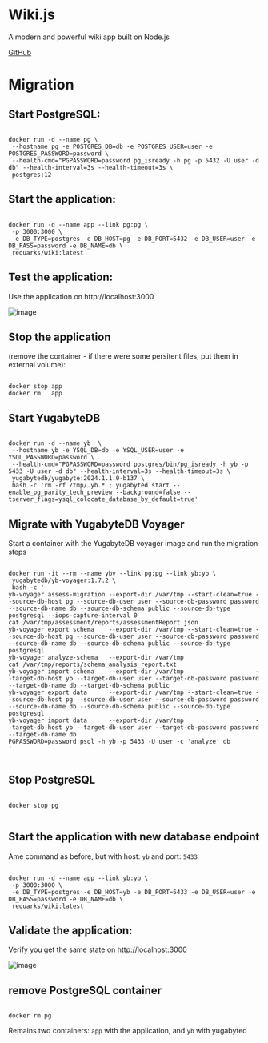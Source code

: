 # Wiki.js

A modern and powerful wiki app built on Node.js

[GitHub](https://github.com/requarks/wiki)

# Migration

## Start PostgreSQL:
```

docker run -d --name pg \
 --hostname pg -e POSTGRES_DB=db -e POSTGRES_USER=user -e POSTGRES_PASSWORD=password \
 --health-cmd="PGPASSWORD=password pg_isready -h pg -p 5432 -U user -d db" --health-interval=3s --health-timeout=3s \
 postgres:12

```

## Start the application:
```

docker run -d --name app --link pg:pg \
 -p 3000:3000 \
 -e DB_TYPE=postgres -e DB_HOST=pg -e DB_PORT=5432 -e DB_USER=user -e DB_PASS=password -e DB_NAME=db \
 requarks/wiki:latest

```

## Test the application:
Use the application on http://localhost:3000

![image](https://github.com/user-attachments/assets/a231ca40-cffb-42c6-a53f-2d0adb598bb5)

## Stop the application
(remove the container - if there were some persitent files, put them in external volume):
```

docker stop app
docker rm   app

```

## Start YugabyteDB

```

docker run -d --name yb  \
 --hostname yb -e YSQL_DB=db -e YSQL_USER=user -e YSQL_PASSWORD=password \
 --health-cmd="PGPASSWORD=password postgres/bin/pg_isready -h yb -p 5433 -U user -d db" --health-interval=3s --health-timeout=3s \
 yugabytedb/yugabyte:2024.1.1.0-b137 \
 bash -c 'rm -rf /tmp/.yb.* ; yugabyted start --enable_pg_parity_tech_preview --background=false --tserver_flags=ysql_colocate_database_by_default=true'

```

## Migrate with YugabyteDB Voyager
Start a container with the YugabyteDB voyager image and run the migration steps

```

docker run -it --rm --name ybv --link pg:pg --link yb:yb \
 yugabytedb/yb-voyager:1.7.2 \
 bash -c '
yb-voyager assess-migration --export-dir /var/tmp --start-clean=true --source-db-host pg --source-db-user user --source-db-password password --source-db-name db --source-db-schema public --source-db-type postgresql --iops-capture-interval 0
cat /var/tmp/assessment/reports/assessmentReport.json
yb-voyager export schema    --export-dir /var/tmp --start-clean=true --source-db-host pg --source-db-user user --source-db-password password --source-db-name db --source-db-schema public --source-db-type postgresql
yb-voyager analyze-schema   --export-dir /var/tmp
cat /var/tmp/reports/schema_analysis_report.txt
yb-voyager import schema    --export-dir /var/tmp                    --target-db-host yb --target-db-user user --target-db-password password --target-db-name db --target-db-schema public
yb-voyager export data      --export-dir /var/tmp --start-clean=true --source-db-host pg --source-db-user user --source-db-password password --source-db-name db --source-db-schema public --source-db-type postgresql
yb-voyager import data      --export-dir /var/tmp                    --target-db-host yb --target-db-user user --target-db-password password --target-db-name db
PGPASSWORD=password psql -h yb -p 5433 -U user -c 'analyze' db
'
 
```

## Stop PostgreSQL

```

docker stop pg


```

## Start the application with new database endpoint
Ame command as before, but with host: `yb` and port: `5433`

```

docker run -d --name app --link yb:yb \
 -p 3000:3000 \
 -e DB_TYPE=postgres -e DB_HOST=yb -e DB_PORT=5433 -e DB_USER=user -e DB_PASS=password -e DB_NAME=db \
 requarks/wiki:latest

```

## Validate the application:
Verify you get the same state on http://localhost:3000

![image](https://github.com/user-attachments/assets/5965e267-f335-4209-8cb3-f1443707fd1d)


## remove PostgreSQL container
```

docker rm pg

```

Remains two containers: `app` with the application, and `yb` with yugabyted


